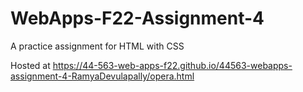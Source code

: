 # WebApps-F22-Assignment-4
A practice assignment for HTML with CSS
<!-- Hosted at https://github.com/44-563-Web-Apps-F22/44563-webapps-assignment-4-RamyaDevulapally.git -->
Hosted at https://44-563-web-apps-f22.github.io/44563-webapps-assignment-4-RamyaDevulapally/opera.html